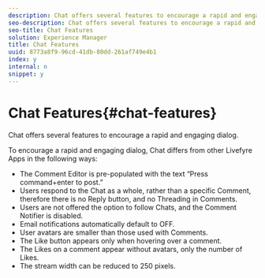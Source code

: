 ```yaml
---
description: Chat offers several features to encourage a rapid and engaging dialog.
seo-description: Chat offers several features to encourage a rapid and engaging dialog.
seo-title: Chat Features
solution: Experience Manager
title: Chat Features
uuid: 8773a8f9-96cd-41db-80dd-261af749e4b1
index: y
internal: n
snippet: y
---
```


# Chat Features{#chat-features}

Chat offers several features to encourage a rapid and engaging dialog.



To encourage a rapid and engaging dialog, Chat differs from other Livefyre Apps in the following ways:

* The Comment Editor is pre-populated with the text “Press command+enter to post.”
* Users respond to the Chat as a whole, rather than a specific Comment, therefore there is no Reply button, and no Threading in Comments.
* Users are not offered the option to follow Chats, and the Comment Notifier is disabled.
* Email notifications automatically default to OFF.
* User avatars are smaller than those used with Comments.
* The Like button appears only when hovering over a comment.
* The Likes on a comment appear without avatars, only the number of Likes.
* The stream width can be reduced to 250 pixels.

